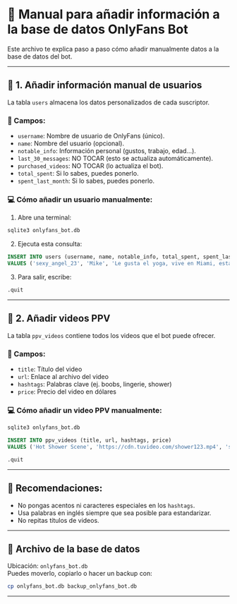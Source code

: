 # 📘 Manual para añadir información a la base de datos OnlyFans Bot

Este archivo te explica paso a paso cómo añadir manualmente datos a la base de datos del bot.

---

## 👤 1. Añadir información manual de usuarios

La tabla `users` almacena los datos personalizados de cada suscriptor.

### 🧩 Campos:
- `username`: Nombre de usuario de OnlyFans (único).
- `name`: Nombre del usuario (opcional).
- `notable_info`: Información personal (gustos, trabajo, edad...).
- `last_30_messages`: NO TOCAR (esto se actualiza automáticamente).
- `purchased_videos`: NO TOCAR (lo actualiza el bot).
- `total_spent`: Si lo sabes, puedes ponerlo.
- `spent_last_month`: Si lo sabes, puedes ponerlo.

### 💻 Cómo añadir un usuario manualmente:

1. Abre una terminal:
```bash
sqlite3 onlyfans_bot.db
```

2. Ejecuta esta consulta:
```sql
INSERT INTO users (username, name, notable_info, total_spent, spent_last_month) 
VALUES ('sexy_angel_23', 'Mike', 'Le gusta el yoga, vive en Miami, está casado', 35.0, 10.0);
```

3. Para salir, escribe:
```sql
.quit
```

---

## 🎥 2. Añadir videos PPV

La tabla `ppv_videos` contiene todos los videos que el bot puede ofrecer.

### 🧩 Campos:
- `title`: Título del video
- `url`: Enlace al archivo del video
- `hashtags`: Palabras clave (ej. boobs, lingerie, shower)
- `price`: Precio del video en dólares

### 💻 Cómo añadir un video PPV manualmente:

```bash
sqlite3 onlyfans_bot.db
```

```sql
INSERT INTO ppv_videos (title, url, hashtags, price) 
VALUES ('Hot Shower Scene', 'https://cdn.tuvideo.com/shower123.mp4', 'shower,wet,boobs', 25.0);
```

```sql
.quit
```

---

## 🧠 Recomendaciones:
- No pongas acentos ni caracteres especiales en los `hashtags`.
- Usa palabras en inglés siempre que sea posible para estandarizar.
- No repitas títulos de videos.

---

## 📍 Archivo de la base de datos
Ubicación: `onlyfans_bot.db`  
Puedes moverlo, copiarlo o hacer un backup con:
```bash
cp onlyfans_bot.db backup_onlyfans_bot.db
```

---
